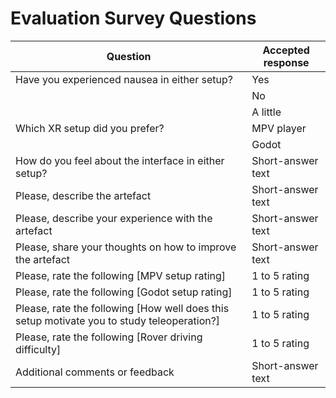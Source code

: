 # Evaluation Survey Questions

|Question                                                                                   |Accepted response|
|-------------------------------------------------------------------------------------------|-----------------|
|Have you experienced nausea in either setup?                                               |Yes              |
|                                                                                           |No               |
|                                                                                           |A little         |
|Which XR setup did you prefer?                                                             |MPV player       |
|                                                                                           |Godot            |
|How do you feel about the interface in either setup?                                       |Short-answer text|
|Please, describe the artefact                                                              |Short-answer text|
|Please, describe your experience with the artefact                                         |Short-answer text|
|Please, share your thoughts on how to improve the artefact                                 |Short-answer text|
|Please, rate the following [MPV setup rating]                                              |1 to 5 rating    |
|Please, rate the following  [Godot setup rating]                                           |1 to 5 rating    |
|Please, rate the following  [How well does this setup motivate you to study teleoperation?]|1 to 5 rating    |
|Please, rate the following  [Rover driving difficulty]                                     |1 to 5 rating    |
|Additional comments or feedback                                                            |Short-answer text|


